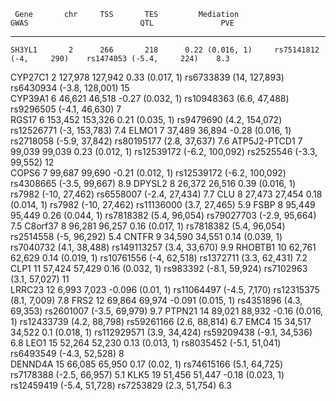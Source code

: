 

     Gene       chr     TSS       TES         Mediation                  GWAS                         QTL               PVE 
-------------- ----- --------- --------- ------------------- ---------------------------- ---------------------------- -----
    SH3YL1       2      266       218      0.22 (0.016, 1)     rs75141812 (-4,     290)    rs1474053 (-5.4,     224)    8.3 
   CYP27C1       2    127,978   127,942    0.33 (0.017, 1)     rs6733839 (14, 127,893)     rs6430934 (-3.8, 128,001)    15  
   CYP39A1       6    46,621    46,518    -0.27 (0.032, 1)    rs10948363 (6.6,  47,488)    rs9296505 (-4.1,  46,630)     7  
    RGS17        6    153,452   153,326    0.21 (0.035, 1)     rs9479690 (4.2, 154,072)     rs12526771 (-3, 153,783)    7.4 
    ELMO1        7    37,489    36,894    -0.28 (0.016, 1)    rs2718058 (-5.9,  37,842)    rs80195177 (2.8,  37,637)    7.6 
 ATP5J2-PTCD1    7    99,039    99,039     0.23 (0.012, 1)    rs12539172 (-6.2, 100,092)   rs2525546 (-3.3,  99,552)    12  
    COPS6        7    99,687    99,690    -0.21 (0.012, 1)    rs12539172 (-6.2, 100,092)   rs4308665 (-3.5,  99,667)    8.9 
    DPYSL2       8    26,372    26,516     0.39 (0.016, 1)      rs7982 (-10,  27,462)      rs6558007 (-2.4,  27,434)    7.7 
     CLU         8    27,473    27,454     0.18 (0.014, 1)      rs7982 (-10,  27,462)      rs11136000 (3.7,  27,465)    5.9 
     FSBP        8    95,449    95,449     0.26 (0.044, 1)     rs7818382 (5.4,  96,054)    rs79027703 (-2.9,  95,664)   7.5 
   C8orf37       8    96,281    96,257     0.16 (0.017, 1)     rs7818382 (5.4,  96,054)     rs2514558 (-5,  96,292)     5.4 
    CNTFR        9    34,590    34,551     0.14 (0.039, 1)     rs7040732 (4.1,  38,488)    rs149113257 (3.4,  33,670)   9.9 
   RHOBTB1      10    62,761    62,629     0.14 (0.019, 1)     rs10761556 (-4,  62,518)     rs1372711 (3.3,  62,431)    7.2 
     CLP1       11    57,424    57,429     0.16 (0.032, 1)     rs983392 (-8.1,  59,924)     rs7102963 (3.1,  57,027)    11  
    LRRC23      12     6,993     7,023    -0.096 (0.01, 1)    rs11064497 (-4.5,   7,170)   rs12315375 (8.1,   7,009)    7.8 
     FRS2       12    69,864    69,974    -0.091 (0.015, 1)    rs4351896 (4.3,  69,353)    rs2601007 (-3.5,  69,979)    9.7 
    PTPN21      14    89,021    88,932    -0.16 (0.016, 1)    rs12433739 (4.2,  88,798)    rs59261166 (2.6,  88,814)    6.7 
     EMC4       15    34,517    34,522     0.1 (0.018, 1)     rs112929571 (3.9,  34,424)   rs59209438 (-9.1,  34,536)   6.8 
     LEO1       15    52,264    52,230     0.13 (0.013, 1)    rs8035452 (-5.1,  51,041)    rs6493549 (-4.3,  52,528)     8  
   DENND4A      15    66,085    65,950     0.17 (0.02, 1)     rs74615166 (5.1,  64,725)    rs7178388 (-2.5,  66,957)    5.1 
     KLK5       19    51,456    51,447    -0.18 (0.023, 1)    rs12459419 (-5.4,  51,728)    rs7253829 (2.3,  51,754)    6.3 

